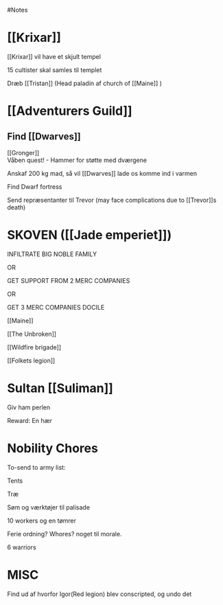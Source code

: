 #Notes 

[[Krixar]]
========================================

[[Krixar]] vil have et skjult tempel

15 cultister skal samles til templet

Dræb [[Tristan]] (Head paladin af church of [[Maine]] )

[[Adventurers Guild]]
===================================================

Find [[Dwarves]]
---------------------------------------------

[[Gronger]]  
Våben quest! - Hammer for støtte med dværgene  

Anskaf 200 kg mad, så vil [[Dwarves]] lade os komme ind i varmen

Find Dwarf fortress

Send repræsentanter til Trevor (may face complications due to [[Trevor]]s death)

SKOVEN ([[Jade emperiet]])
========================================================

INFILTRATE BIG NOBLE FAMILY

OR

GET SUPPORT FROM 2 MERC COMPANIES

OR

GET 3 MERC COMPANIES DOCILE

[[Maine]]

[[The Unbroken]]

[[Wildfire brigade]]

[[Folkets legion]]

Sultan [[Suliman]]
================================================

Giv ham perlen

Reward: En hær

Nobility Chores
===============

To-send to army list:

Tents

Træ

Søm og værktøjer til palisade

10 workers og en tømrer

Ferie ordning? Whores? noget til morale.

6 warriors

MISC
====

Find ud af hvorfor Igor(Red legion) blev conscripted, og undo det
